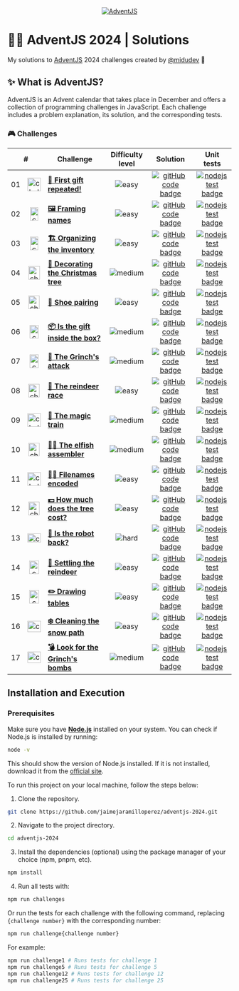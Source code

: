 <div align="center">
  <a href="https://adventjs.dev/">
    <img src="https://github.com/user-attachments/assets/b36d29a4-25c7-4964-a6a0-44f1e1486376" alt="AdventJS" />
  </a>
</div>

# 🎅🏻 AdventJS 2024 | Solutions

My solutions to [AdventJS](https://adventjs.dev/) 2024 challenges created by [@midudev](https://github.com/midudev/) 👾

## ✨ What is AdventJS?

AdventJS is an Advent calendar that takes place in December and offers a collection of programming challenges in JavaScript. Each challenge includes a problem explanation, its solution, and the corresponding tests.

### 🎮 Challenges

<table>
  <thead>
    <tr>
      <th align="center" colspan="2">#</th>
      <th align="center">Challenge</th>
      <th align="center">Difficulty level</th>
      <th align="center">Solution</th>
      <th align="center">Unit tests</th>
    </td>
  </thead>
  <tbody>
    <tr>
      <td align="center">01</td>
      <td align="center">
        <img src="https://github.com/user-attachments/assets/18a89486-23f7-410f-9a7f-58a70ce02a8c" alt="challenge #01" width="30" height="30" />
      </td>
      <td>
        <a href="/src/challenge-01/README.md"><strong>🎁 First gift repeated!</strong></a>
      </td>
      <td align="center">
        <img src="https://img.shields.io/badge/Easy-77A626" alt="easy" />
      </td>
      <td align="center">
        <a href="/src/challenge-01/index.js">
          <img src="https://img.shields.io/badge/Code-181717?logo=github&logoColor=fff&color=000" alt="gitHub code badge" />
        </a>
      </td>
      <td align="center">
        <a href="/src/challenge-01/index.test.js">
          <img src="https://img.shields.io/badge/Tests-181717?logo=nodedotjs&logoColor=fff&color=000" alt="nodejs test badge" />
        </a>
      </td>
    </tr>
    <tr>
      <td align="center">02</td>
      <td align="center">
        <img src="https://github.com/user-attachments/assets/a4b4d67b-6caa-446f-8efd-ef34abd870ef" alt="challenge #02" width="18" height="30" />
      </td>
      <td>
        <a href="/src/challenge-02/README.md"><strong>🖼️ Framing names</strong></a>
      </td>
      <td align="center">
        <img src="https://img.shields.io/badge/Easy-77A626" alt="easy" />
      </td>
      <td align="center">
        <a href="/src/challenge-02/index.js">
          <img src="https://img.shields.io/badge/Code-181717?logo=github&logoColor=fff&color=000" alt="gitHub code badge" />
        </a>
      </td>
      <td align="center">
        <a href="/src/challenge-02/index.test.js">
          <img src="https://img.shields.io/badge/Tests-181717?logo=nodedotjs&logoColor=fff&color=000" alt="nodejs test badge" />
        </a>
      </td>
    </tr>
    <tr>
      <td align="center">03</td>
      <td align="center">
        <img src="https://github.com/user-attachments/assets/06c42bb3-debe-481b-86c7-c1802a8a6654" alt="challenge #03" width="18" height="30" />
      </td>
      <td>
        <a href="/src/challenge-03/README.md"><strong>🏗️ Organizing the inventory</strong></a>
      </td>
      <td align="center">
        <img src="https://img.shields.io/badge/Easy-77A626" alt="easy" />
      </td>
      <td align="center">
        <a href="/src/challenge-03/index.js">
          <img src="https://img.shields.io/badge/Code-181717?logo=github&logoColor=fff&color=000" alt="gitHub code badge" />
        </a>
      </td>
      <td align="center">
        <a href="/src/challenge-03/index.test.js">
          <img src="https://img.shields.io/badge/Tests-181717?logo=nodedotjs&logoColor=fff&color=000" alt="nodejs test badge" />
        </a>
      </td>
    </tr>
    <tr>
      <td align="center">04</td>
      <td align="center">
        <img src="https://github.com/user-attachments/assets/ab7e6d6e-fc35-4fb2-a5d3-71c9b7e84808" alt="challenge #04" width="26" height="30" />
      </td>
      <td>
        <a href="/src/challenge-04/README.md"><strong>🎄 Decorating the Christmas tree</strong></a>
      </td>
      <td align="center">
        <img src="https://img.shields.io/badge/Medium-E3A008" alt="medium" />
      </td>
      <td align="center">
        <a href="/src/challenge-04/index.js">
          <img src="https://img.shields.io/badge/Code-181717?logo=github&logoColor=fff&color=000" alt="gitHub code badge" />
        </a>
      </td>
      <td align="center">
        <a href="/src/challenge-04/index.test.js">
          <img src="https://img.shields.io/badge/Tests-181717?logo=nodedotjs&logoColor=fff&color=000" alt="nodejs test badge" />
        </a>
      </td>
    </tr>
    <tr>
      <td align="center">05</td>
      <td align="center">
        <img src="https://github.com/user-attachments/assets/55333746-8526-4319-b8b3-c5bf2bd00562" alt="challenge #05" width="25" height="30" />
      </td>
      <td>
        <a href="/src/challenge-05/README.md"><strong>👞 Shoe pairing</strong></a>
      </td>
      <td align="center">
        <img src="https://img.shields.io/badge/Easy-77A626" alt="easy" />
      </td>
      <td align="center">
        <a href="/src/challenge-05/index.js">
          <img src="https://img.shields.io/badge/Code-181717?logo=github&logoColor=fff&color=000" alt="gitHub code badge" />
        </a>
      </td>
      <td align="center">
        <a href="/src/challenge-05/index.test.js">
          <img src="https://img.shields.io/badge/Tests-181717?logo=nodedotjs&logoColor=fff&color=000" alt="nodejs test badge" />
        </a>
      </td>
    </tr>
    <tr>
      <td align="center">06</td>
      <td align="center">
        <img src="https://github.com/user-attachments/assets/51ae0ba3-b4b0-4f5f-9421-bef8e5688424" alt="challenge #06" width="20" height="30" />
      </td>
      <td>
        <a href="/src/challenge-06/README.md"><strong>📦 Is the gift inside the box?</strong></a>
      </td>
      <td align="center">
        <img src="https://img.shields.io/badge/Medium-E3A008" alt="medium" />
      </td>
      <td align="center">
        <a href="/src/challenge-06/index.js">
          <img src="https://img.shields.io/badge/Code-181717?logo=github&logoColor=fff&color=000" alt="gitHub code badge" />
        </a>
      </td>
      <td align="center">
        <a href="/src/challenge-06/index.test.js">
          <img src="https://img.shields.io/badge/Tests-181717?logo=nodedotjs&logoColor=fff&color=000" alt="nodejs test badge" />
        </a>
      </td>
    </tr>
    <tr>
      <td align="center">07</td>
      <td align="center">
        <img src="https://github.com/user-attachments/assets/a42fef8f-6e18-41a5-bbfd-479c7fe81fe3" alt="challenge #07" width="20" height="30" />
      </td>
      <td>
        <a href="/src/challenge-07/README.md"><strong>👹 The Grinch's attack</strong></a>
      </td>
      <td align="center">
        <img src="https://img.shields.io/badge/Medium-E3A008" alt="medium" />
      </td>
      <td align="center">
        <a href="/src/challenge-07/index.js">
          <img src="https://img.shields.io/badge/Code-181717?logo=github&logoColor=fff&color=000" alt="gitHub code badge" />
        </a>
      </td>
      <td align="center">
        <a href="/src/challenge-07/index.test.js">
          <img src="https://img.shields.io/badge/Tests-181717?logo=nodedotjs&logoColor=fff&color=000" alt="nodejs test badge" />
        </a>
      </td>
    </tr>
    <tr>
      <td align="center">08</td>
      <td align="center">
        <img src="https://github.com/user-attachments/assets/0911f9ce-e4f1-4c86-9762-4618a4df2ee6" alt="challenge #08" width="25" height="30" />
      </td>
      <td>
        <a href="/src/challenge-08/README.md"><strong>🦌 The reindeer race</strong></a>
      </td>
      <td align="center">
        <img src="https://img.shields.io/badge/Easy-77A626" alt="easy" />
      </td>
      <td align="center">
        <a href="/src/challenge-08/index.js">
          <img src="https://img.shields.io/badge/Code-181717?logo=github&logoColor=fff&color=000" alt="gitHub code badge" />
        </a>
      </td>
      <td align="center">
        <a href="/src/challenge-08/index.test.js">
          <img src="https://img.shields.io/badge/Tests-181717?logo=nodedotjs&logoColor=fff&color=000" alt="nodejs test badge" />
        </a>
      </td>
    </tr>
    <tr>
      <td align="center">09</td>
      <td align="center">
        <img src="https://github.com/user-attachments/assets/994e4ce7-7f58-41c7-9e93-2546ecd488ea" alt="challenge #09" width="30" height="30" />
      </td>
      <td>
        <a href="/src/challenge-09/README.md"><strong>🚂 The magic train</strong></a>
      </td>
      <td align="center">
        <img src="https://img.shields.io/badge/Medium-E3A008" alt="medium" />
      </td>
      <td align="center">
        <a href="/src/challenge-09/index.js">
          <img src="https://img.shields.io/badge/Code-181717?logo=github&logoColor=fff&color=000" alt="gitHub code badge" />
        </a>
      </td>
      <td align="center">
        <a href="/src/challenge-09/index.test.js">
          <img src="https://img.shields.io/badge/Tests-181717?logo=nodedotjs&logoColor=fff&color=000" alt="nodejs test badge" />
        </a>
      </td>
    </tr>
    <tr>
      <td align="center">10</td>
      <td align="center">
        <img src="https://github.com/user-attachments/assets/15c9f399-523d-458f-abc8-499bba6c49ac" alt="challenge #10" width="25" height="30" />
      </td>
      <td>
        <a href="/src/challenge-10/README.md"><strong>👩‍💻 The elfish assembler</strong></a>
      </td>
      <td align="center">
        <img src="https://img.shields.io/badge/Medium-E3A008" alt="medium" />
      </td>
      <td align="center">
        <a href="/src/challenge-10/index.js">
          <img src="https://img.shields.io/badge/Code-181717?logo=github&logoColor=fff&color=000" alt="gitHub code badge" />
        </a>
      </td>
      <td align="center">
        <a href="/src/challenge-10/index.test.js">
          <img src="https://img.shields.io/badge/Tests-181717?logo=nodedotjs&logoColor=fff&color=000" alt="nodejs test badge" />
        </a>
      </td>
    </tr>
    <tr>
      <td align="center">11</td>
      <td align="center">
        <img src="https://github.com/user-attachments/assets/e865c635-1402-43dd-b491-2c8ef461ea4f" alt="challenge #11" width="30" height="30" />
      </td>
      <td>
        <a href="/src/challenge-11/README.md"><strong>🏴‍☠️ Filenames encoded</strong></a>
      </td>
      <td align="center">
        <img src="https://img.shields.io/badge/Easy-77A626" alt="easy" />
      </td>
      <td align="center">
        <a href="/src/challenge-11/index.js">
          <img src="https://img.shields.io/badge/Code-181717?logo=github&logoColor=fff&color=000" alt="gitHub code badge" />
        </a>
      </td>
      <td align="center">
        <a href="/src/challenge-11/index.test.js">
          <img src="https://img.shields.io/badge/Tests-181717?logo=nodedotjs&logoColor=fff&color=000" alt="nodejs test badge" />
        </a>
      </td>
    </tr>
    <tr>
      <td align="center">12</td>
      <td align="center">
        <img src="https://github.com/user-attachments/assets/831f5baa-b6c2-446b-8d0f-18b842580154" alt="challenge #12" width="25" height="30" />
      </td>
      <td>
        <a href="/src/challenge-12/README.md"><strong>💵 How much does the tree cost?</strong></a>
      </td>
      <td align="center">
        <img src="https://img.shields.io/badge/Easy-77A626" alt="easy" />
      </td>
      <td align="center">
        <a href="/src/challenge-12/index.js">
          <img src="https://img.shields.io/badge/Code-181717?logo=github&logoColor=fff&color=000" alt="gitHub code badge" />
        </a>
      </td>
      <td align="center">
        <a href="/src/challenge-12/index.test.js">
          <img src="https://img.shields.io/badge/Tests-181717?logo=nodedotjs&logoColor=fff&color=000" alt="nodejs test badge" />
        </a>
      </td>
    </tr>
    <tr>
      <td align="center">13</td>
      <td align="center">
        <img src="https://github.com/user-attachments/assets/f06405dd-9550-4ebf-9148-cafc8f5c5813" alt="challenge #13" width="30" height="20" />
      </td>
      <td>
        <a href="/src/challenge-13/README.md"><strong>🤖 Is the robot back?</strong></a>
      </td>
      <td align="center">
        <img src="https://img.shields.io/badge/Hard-DC2626" alt="hard" />
      </td>
      <td align="center">
        <a href="/src/challenge-13/index.js">
          <img src="https://img.shields.io/badge/Code-181717?logo=github&logoColor=fff&color=000" alt="gitHub code badge" />
        </a>
      </td>
      <td align="center">
        <a href="/src/challenge-13/index.test.js">
          <img src="https://img.shields.io/badge/Tests-181717?logo=nodedotjs&logoColor=fff&color=000" alt="nodejs test badge" />
        </a>
      </td>
    </tr>
    <tr>
      <td align="center">14</td>
      <td align="center">
        <img src="https://github.com/user-attachments/assets/121563cc-0b5e-4fe2-a95f-6001567fff07" alt="challenge #14" width="22" height="30" />
      </td>
      <td>
        <a href="/src/challenge-14/README.md"><strong>🦌 Settling the reindeer</strong></a>
      </td>
      <td align="center">
        <img src="https://img.shields.io/badge/Easy-77A626" alt="easy" />
      </td>
      <td align="center">
        <a href="/src/challenge-14/index.js">
          <img src="https://img.shields.io/badge/Code-181717?logo=github&logoColor=fff&color=000" alt="gitHub code badge" />
        </a>
      </td>
      <td align="center">
        <a href="/src/challenge-14/index.test.js">
          <img src="https://img.shields.io/badge/Tests-181717?logo=nodedotjs&logoColor=fff&color=000" alt="nodejs test badge" />
        </a>
      </td>
    </tr>
    <tr>
      <td align="center">15</td>
      <td align="center">
        <img src="https://github.com/user-attachments/assets/b67d4242-7702-4110-b0e2-f3a6e402d0e3" alt="challenge #15" width="22" height="30" />
      </td>
      <td>
        <a href="/src/challenge-15/README.md"><strong>✏️ Drawing tables</strong></a>
      </td>
      <td align="center">
        <img src="https://img.shields.io/badge/Easy-77A626" alt="easy" />
      </td>
      <td align="center">
        <a href="/src/challenge-15/index.js">
          <img src="https://img.shields.io/badge/Code-181717?logo=github&logoColor=fff&color=000" alt="gitHub code badge" />
        </a>
      </td>
      <td align="center">
        <a href="/src/challenge-15/index.test.js">
          <img src="https://img.shields.io/badge/Tests-181717?logo=nodedotjs&logoColor=fff&color=000" alt="nodejs test badge" />
        </a>
      </td>
    </tr>
    <tr>
      <td align="center">16</td>
      <td align="center">
        <img src="https://github.com/user-attachments/assets/c8965888-dd9d-4e6e-bd3d-450d0c10cb84" alt="challenge #16" width="30" height="25" />
      </td>
      <td>
        <a href="/src/challenge-16/README.md"><strong>❄️ Cleaning the snow path</strong></a>
      </td>
      <td align="center">
        <img src="https://img.shields.io/badge/Easy-77A626" alt="easy" />
      </td>
      <td align="center">
        <a href="/src/challenge-16/index.js">
          <img src="https://img.shields.io/badge/Code-181717?logo=github&logoColor=fff&color=000" alt="gitHub code badge" />
        </a>
      </td>
      <td align="center">
        <a href="/src/challenge-16/index.test.js">
          <img src="https://img.shields.io/badge/Tests-181717?logo=nodedotjs&logoColor=fff&color=000" alt="nodejs test badge" />
        </a>
      </td>
    </tr>
    <tr>
      <td align="center">17</td>
      <td align="center">
        <img src="https://github.com/user-attachments/assets/e7e9fd49-858b-46cb-ae42-f665501d352c" alt="challenge #17" width="30" height="25" />
      </td>
      <td>
        <a href="/src/challenge-17/README.md"><strong>💣 Look for the Grinch's bombs</strong></a>
      </td>
      <td align="center">
        <img src="https://img.shields.io/badge/Medium-E3A008" alt="medium" />
      </td>
      <td align="center">
        <a href="/src/challenge-17/index.js">
          <img src="https://img.shields.io/badge/Code-181717?logo=github&logoColor=fff&color=000" alt="gitHub code badge" />
        </a>
      </td>
      <td align="center">
        <a href="/src/challenge-17/index.test.js">
          <img src="https://img.shields.io/badge/Tests-181717?logo=nodedotjs&logoColor=fff&color=000" alt="nodejs test badge" />
        </a>
      </td>
    </tr>
  </tbody>
</table>

## Installation and Execution

### Prerequisites

Make sure you have [**Node.js**](https://nodejs.org/) installed on your system. You can check if Node.js is installed by running:

```bash
node -v
```

This should show the version of Node.js installed. If it is not installed, download it from the [official site](https://nodejs.org/).

To run this project on your local machine, follow the steps below:

1. Clone the repository.

```bash
git clone https://github.com/jaimejaramilloperez/adventjs-2024.git
```

2. Navigate to the project directory.

```bash
cd adventjs-2024
```

3. Install the dependencies (optional) using the package manager of your choice (npm, pnpm, etc).

```bash
npm install
```

4. Run all tests with:

```bash
npm run challenges
```

Or run the tests for each challenge with the following command, replacing `{challenge number}` with the corresponding number:

```bash
npm run challenge{challenge number}
```

For example:

```bash
npm run challenge1 # Runs tests for challenge 1
npm run challenge5 # Runs tests for challenge 5
npm run challenge12 # Runs tests for challenge 12
npm run challenge25 # Runs tests for challenge 25
```
